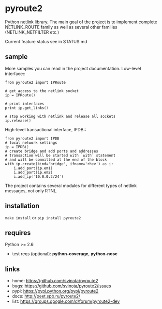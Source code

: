 pyroute2
========

Python netlink library. The main goal of the project is to
implement complete NETLINK\_ROUTE family as well as several
other families (NETLINK\_NETFILTER etc.)

Current feature status see in STATUS.md

sample
------

More samples you can read in the project documentation.
Low-level interface::

    from pyroute2 import IPRoute

    # get access to the netlink socket
    ip = IPRoute()

    # print interfaces
    print ip.get_links()

    # stop working with netlink and release all sockets
    ip.release()

High-level transactional interface, IPDB::

    from pyroute2 import IPDB
    # local network settings
    ip = IPDB()
    # create bridge and add ports and addresses
    # transaction will be started with `with` statement
    # and will be committed at the end of the block
    with ip.create(kind='bridge', ifname='rhev') as i:
        i.add_port(ip.em1)
        i.add_port(ip.em2)
        i.add_ip('10.0.0.2/24')


The project contains several modules for different types of
netlink messages, not only RTNL.

installation
------------

`make install` or `pip install pyroute2`

requires
--------

Python >= 2.6

  * test reqs (optional): **python-coverage**, **python-nose**

links
-----

* home: https://github.com/svinota/pyroute2
* bugs: https://github.com/svinota/pyroute2/issues
* pypi: https://pypi.python.org/pypi/pyroute2
* docs: http://peet.spb.ru/pyroute2/
* list: https://groups.google.com/d/forum/pyroute2-dev
